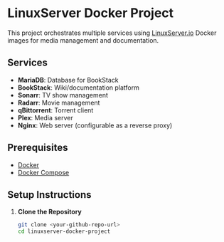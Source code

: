 # LinuxServer Docker Project

This project orchestrates multiple services using [LinuxServer.io](https://www.linuxserver.io/) Docker images for media management and documentation.

## Services

- **MariaDB**: Database for BookStack
- **BookStack**: Wiki/documentation platform
- **Sonarr**: TV show management
- **Radarr**: Movie management
- **qBittorrent**: Torrent client
- **Plex**: Media server
- **Nginx**: Web server (configurable as a reverse proxy)

## Prerequisites

- [Docker](https://docs.docker.com/get-docker/)
- [Docker Compose](https://docs.docker.com/compose/install/)

## Setup Instructions

1. **Clone the Repository**
   ```bash
   git clone <your-github-repo-url>
   cd linuxserver-docker-project
   ```
